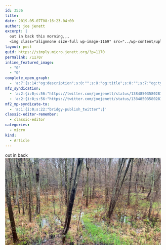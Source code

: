 ```yaml
---
id: 3536
title: 
date: 2019-05-07T08:16:23-04:00
author: joe jenett
excerpt: |
  out in back this morning,,,
  <img class="alignnone size-full wp-image-1169" src="../wp-content/uploads/2020/06/out_in_back.jpg" alt="" width="1200" height="674" />
layout: post
guid: https://simply.micro.jenett.org/?p=1170
permalink: /1170/
inline_featured_image:
  - "0"
  - "0"
complete_open_graph:
  - 'a:7:{s:14:"og:description";s:0:"";s:8:"og:title";s:0:"";s:7:"og:type";s:0:"";s:12:"twitter:card";s:7:"summary";s:15:"twitter:creator";s:0:"";s:19:"twitter:description";s:0:"";s:8:"og:image";s:0:"";}'
mf2_syndication:
  - 'a:2:{i:0;s:56:"https://twitter.com/joejenett/status/1384850358028144641";i:1;s:56:"https://twitter.com/joejenett/status/1125736156358946816";}'
  - 'a:2:{i:0;s:56:"https://twitter.com/joejenett/status/1384850358028144641";i:1;s:56:"https://twitter.com/joejenett/status/1125736156358946816";}'
mf2_mp-syndicate-to:
  - 'a:1:{i:0;s:22:"bridgy-publish_twitter";}'
classic-editor-remember:
  - classic-editor
categories:
  - micro
kind:
  - Article
---
```

out in back<br /><img loading="lazy" class="alignnone size-full wp-image-1169" src="../wp-content/uploads/2020/06/out_in_back.jpg" alt="" />